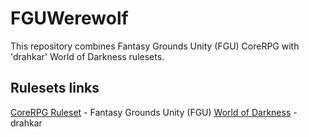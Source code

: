 # FGUWerewolf
This repository combines Fantasy Grounds Unity (FGU) CoreRPG with 'drahkar' World of Darkness rulesets.

## Rulesets links
[CoreRPG Ruleset](https://fantasygroundsunity.atlassian.net/wiki/spaces/FGCP/pages/996642755/CoreRPG+Ruleset) - Fantasy Grounds Unity (FGU)
[World of Darkness](https://fantasygroundsunity.atlassian.net/wiki/spaces/FGCP/pages/996642486/Community+Rulesets#World-of-Darkness) - drahkar

